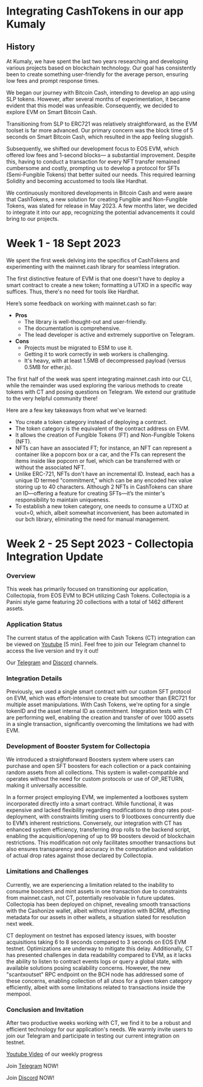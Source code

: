 # Integrating CashTokens in our app Kumaly

## History

At Kumaly, we have spent the last two years researching and developing various projects based on blockchain technology. Our goal has consistently been to create something user-friendly for the average person, ensuring low fees and prompt response times.

We began our journey with Bitcoin Cash, intending to develop an app using SLP tokens. However, after several months of experimentation, it became evident that this model was unfeasible. Consequently, we decided to explore EVM on Smart Bitcoin Cash.

Transitioning from SLP to ERC721 was relatively straightforward, as the EVM toolset is far more advanced. Our primary concern was the block time of 5 seconds on Smart Bitcoin Cash, which resulted in the app feeling sluggish.

Subsequently, we shifted our development focus to EOS EVM, which offered low fees and 1-second blocks— a substantial improvement. Despite this, having to conduct a transaction for every NFT transfer remained cumbersome and costly, prompting us to develop a protocol for SFTs (Semi-Fungible Tokens) that better suited our needs. This required learning Solidity and becoming accustomed to tools like Hardhat.

We continuously monitored developments in Bitcoin Cash and were aware that CashTokens, a new solution for creating Fungible and Non-Fungible Tokens, was slated for release in May 2023. A few months later, we decided to integrate it into our app, recognizing the potential advancements it could bring to our projects.

# Week 1 - 18 Sept 2023

We spent the first week delving into the specifics of CashTokens and experimenting with the mainnet.cash library for seamless integration.

The first distinctive feature of EVM is that one doesn't have to deploy a smart contract to create a new token; formatting a UTXO in a specific way suffices. Thus, there's no need for tools like Hardhat.

Here’s some feedback on working with mainnet.cash so far:

- **Pros**
  - The library is well-thought-out and user-friendly.
  - The documentation is comprehensive.
  - The lead developer is active and extremely supportive on Telegram.
- **Cons**
  - Projects must be migrated to ESM to use it.
  - Getting it to work correctly in web workers is challenging.
  - It's heavy, with at least 1.5MB of decompressed payload (versus 0.5MB for ether.js).

The first half of the week was spent integrating mainnet.cash into our CLI, while the remainder was used exploring the various methods to create tokens with CT and posing questions on Telegram. We extend our gratitude to the very helpful community there!

Here are a few key takeaways from what we've learned:

- You create a token category instead of deploying a contract.
- The token category is the equivalent of the contract address on EVM.
- It allows the creation of Fungible Tokens (FT) and Non-Fungible Tokens (NFT).
- NFTs can have an associated FT; for instance, an NFT can represent a container like a popcorn box or a car, and the FTs can represent the items inside like popcorn or fuel, which can be transferred with or without the associated NFT.
- Unlike ERC-721, NFTs don't have an incremental ID. Instead, each has a unique ID termed "commitment," which can be any encoded hex value storing up to 40 characters. Although 2 NFTs in CashTokens can share an ID—offering a feature for creating SFTs—it’s the minter's responsibility to maintain uniqueness.
- To establish a new token category, one needs to consume a UTXO at vout=0, which, albeit somewhat inconvenient, has been automated in our bch library, eliminating the need for manual management.

# Week 2 - 25 Sept 2023 - Collectopia Integration Update

### Overview

This week has primarily focused on transitioning our application, Collectopia, from EOS EVM to BCH utilizing Cash Tokens. Collectopia is a Panini style game featuring 20 collections with a total of 1462 different assets.

### Application Status

The current status of the application with Cash Tokens (CT) integration can be viewed on [Youtube](https://www.youtube.com/watch?v=0VgP1Ujbl-c) [5 min]. Feel free to join our Telegram channel to access the live version and try it out!

Our [Telegram](https://t.me/kumalycom)
and
[Discord](https://discord.gg/ceXWjBQtZe)
channels.

### Integration Details

Previously, we used a single smart contract with our custom SFT protocol on EVM, which was effort-intensive to create but smoother than ERC721 for multiple asset manipulations. With Cash Tokens, we're opting for a single tokenID and the asset internal ID as commitment. Integration tests with CT are performing well, enabling the creation and transfer of over 1000 assets in a single transaction, significantly overcoming the limitations we had with EVM.

### Development of Booster System for Collectopia

We introduced a straightforward Boosters system where users can purchase and open SFT boosters for each collection or a pack containing random assets from all collections. This system is wallet-compatible and operates without the need for custom protocols or use of OP_RETURN, making it universally accessible.

In a former project employing EVM, we implemented a lootboxes system incorporated directly into a smart contract. While functional, it was expensive and lacked flexibility regarding modifications to drop rates post-deployment, with constraints limiting users to 9 lootboxes concurrently due to EVM’s inherent restrictions. Conversely, our integration with CT has enhanced system efficiency, transferring drop rolls to the backend script, enabling the acquisition/opening of up to 99 boosters devoid of blockchain restrictions. This modification not only facilitates smoother transactions but also ensures transparency and accuracy in the computation and validation of actual drop rates against those declared by Collectopia.

### Limitations and Challenges

Currently, we are experiencing a limitation related to the inability to consume boosters and mint assets in one transaction due to constraints from mainnet.cash, not CT, potentially resolvable in future updates. Collectopia has been deployed on chipnet, revealing smooth transactions with the Cashonize wallet, albeit without integration with BCRM, affecting metadata for our assets in other wallets, a situation slated for resolution next week.

CT deployment on testnet has exposed latency issues, with booster acquisitions taking 6 to 8 seconds compared to 3 seconds on EOS EVM testnet. Optimizations are underway to mitigate this delay. Additionally, CT has presented challenges in data readability compared to EVM, as it lacks the ability to listen to contract events logs or query a global state, with available solutions posing scalability concerns. However, the new "scantxoutset" RPC endpoint on the BCH node has addressed some of these concerns, enabling collection of all utxos for a given token category efficiently, albeit with some limitations related to transactions inside the mempool.

### Conclusion and Invitation

After two productive weeks working with CT, we find it to be a robust and efficient technology for our application's needs. We warmly invite users to join our Telegram and participate in testing our current integration on testnet.

[Youtube Video](https://www.youtube.com/watch?v=0VgP1Ujbl-c) of our weekly progress

Join [Telegram](https://t.me/kumalycom) NOW!

Join [Discord](https://discord.gg/ceXWjBQtZe) NOW!
